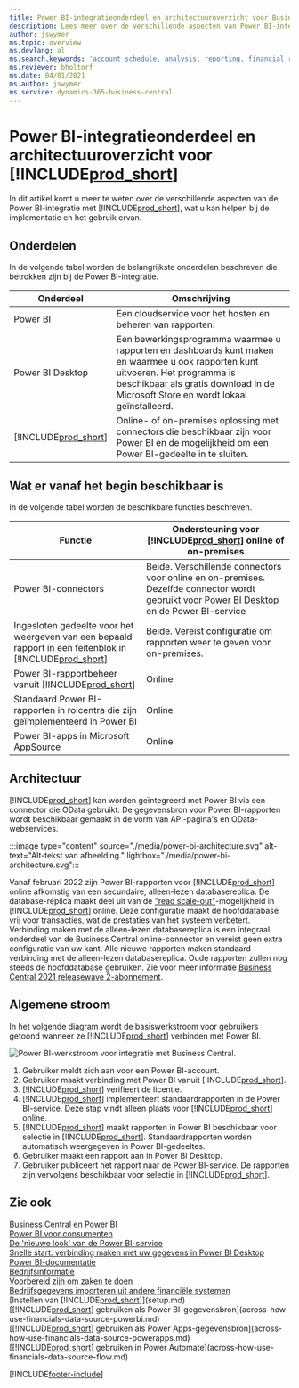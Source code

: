 ```yaml
---
title: Power BI-integratieonderdeel en architectuuroverzicht voor Business Central | Microsoft Docs
description: Lees meer over de verschillende aspecten van Power BI-integratie met Business Central.
author: jswymer
ms.topic: overview
ms.devlang: al
ms.search.keywords: 'account schedule, analysis, reporting, financial report, business intelligence, KPI'
ms.reviewer: bholtorf
ms.date: 04/01/2021
ms.author: jswymer
ms.service: dynamics-365-business-central
---
```

# <a name="power-bi-integration-component-and-architecture-overview-for-"></a>Power BI-integratieonderdeel en architectuuroverzicht voor [!INCLUDE[prod_short](includes/prod_short.md)]

In dit artikel komt u meer te weten over de verschillende aspecten van de Power BI-integratie met [!INCLUDE[prod_short](includes/prod_short.md)], wat u kan helpen bij de implementatie en het gebruik ervan.

## <a name="components"></a>Onderdelen

In de volgende tabel worden de belangrijkste onderdelen beschreven die betrokken zijn bij de Power BI-integratie.

|Onderdeel|Omschrijving|
|---------|-----------|
|Power BI|Een cloudservice voor het hosten en beheren van rapporten.|
|Power BI Desktop|Een bewerkingsprogramma waarmee u rapporten en dashboards kunt maken en waarmee u ook rapporten kunt uitvoeren. Het programma is beschikbaar als gratis download in de Microsoft Store en wordt lokaal geïnstalleerd.|
|[!INCLUDE[prod_short](includes/prod_short.md)]|Online- of on-premises oplossing met connectors die beschikbaar zijn voor Power BI en de mogelijkheid om een Power BI-gedeelte in te sluiten.|

## <a name="whats-available-from-the-start"></a>Wat er vanaf het begin beschikbaar is

In de volgende tabel worden de beschikbare functies beschreven.

|Functie|Ondersteuning voor [!INCLUDE[prod_short](includes/prod_short.md)] online of on-premises|
|-------|---------------------|
|Power BI-connectors|Beide. Verschillende connectors voor online en on-premises. Dezelfde connector wordt gebruikt voor Power BI Desktop en de Power BI-service |
|Ingesloten gedeelte voor het weergeven van een bepaald rapport in een feitenblok in [!INCLUDE[prod_short](includes/prod_short.md)]|Beide. Vereist configuratie om rapporten weer te geven voor on-premises.|
|Power BI-rapportbeheer vanuit [!INCLUDE[prod_short](includes/prod_short.md)]|Online|
|Standaard Power BI-rapporten in rolcentra die zijn geïmplementeerd in Power BI|Online|
|Power BI-apps in Microsoft AppSource|Online|

## <a name="architecture"></a>Architectuur

[!INCLUDE[prod_short](includes/prod_short.md)] kan worden geïntegreerd met Power BI via een connector die OData gebruikt. De gegevensbron voor Power BI-rapporten wordt beschikbaar gemaakt in de vorm van API-pagina's en OData-webservices.

:::image type="content" source="./media/power-bi-architecture.svg" alt-text="Alt-tekst van afbeelding." lightbox="./media/power-bi-architecture.svg":::

Vanaf februari 2022 zijn Power BI-rapporten voor [!INCLUDE[prod_short](includes/prod_short.md)] online afkomstig van een secundaire, alleen-lezen databasereplica. De database-replica maakt deel uit van de ["read scale-out"](/dynamics365/business-central/dev-itpro/administration/database-read-scale-out-overview)-mogelijkheid in [!INCLUDE[prod_short](includes/prod_short.md)] online. Deze configuratie maakt de hoofddatabase vrij voor transacties, wat de prestaties van het systeem verbetert. Verbinding maken met de alleen-lezen databasereplica is een integraal onderdeel van de Business Central online-connector en vereist geen extra configuratie van uw kant. Alle nieuwe rapporten maken standaard verbinding met de alleen-lezen databasereplica. Oude rapporten zullen nog steeds de hoofddatabase gebruiken. Zie voor meer informatie [Business Central 2021 releasewave 2-abonnement](/dynamics365-release-plan/2021wave2/smb/dynamics365-business-central/use-secondary-read-only-database-power-bi-reporting).

## <a name="general-flow"></a>Algemene stroom

In het volgende diagram wordt de basiswerkstroom voor gebruikers getoond wanneer ze [!INCLUDE[prod_short](includes/prod_short.md)] verbinden met Power BI.

![Power BI-werkstroom voor integratie met Business Central.](./media/power-bi-flow-v2.svg)

1. Gebruiker meldt zich aan voor een Power BI-account.
2. Gebruiker maakt verbinding met Power BI vanuit [!INCLUDE[prod_short](includes/prod_short.md)].
3. [!INCLUDE[prod_short](includes/prod_short.md)] verifieert de licentie.
4. [!INCLUDE[prod_short](includes/prod_short.md)] implementeert standaardrapporten in de Power BI-service. Deze stap vindt alleen plaats voor [!INCLUDE[prod_short](includes/prod_short.md)] online.
5. [!INCLUDE[prod_short](includes/prod_short.md)] maakt rapporten in Power BI beschikbaar voor selectie in [!INCLUDE[prod_short](includes/prod_short.md)]. Standaardrapporten worden automatisch weergegeven in Power BI-gedeeltes.
6. Gebruiker maakt een rapport aan in Power BI Desktop.
7. Gebruiker publiceert het rapport naar de Power BI-service. De rapporten zijn vervolgens beschikbaar voor selectie in [!INCLUDE[prod_short](includes/prod_short.md)].

## <a name="see-also"></a>Zie ook

[Business Central en Power BI](admin-powerbi.md)  
[Power BI voor consumenten](/power-bi/consumer/end-user-consumer)  
[De 'nieuwe look' van de Power BI-service](/power-bi/service-new-look)  
[Snelle start: verbinding maken met uw gegevens in Power BI Desktop](/power-bi/desktop-quickstart-connect-to-data)  
[Power BI-documentatie](/power-bi/)  
[Bedrijfsinformatie](bi.md)  
[Voorbereid zijn om zaken te doen](ui-get-ready-business.md)  
[Bedrijfsgegevens importeren uit andere financiële systemen](across-import-data-configuration-packages.md)  
[Instellen van [!INCLUDE[prod_short](includes/prod_short.md)]](setup.md)  
[[!INCLUDE[prod_short](includes/prod_short.md)] gebruiken als Power BI-gegevensbron](across-how-use-financials-data-source-powerbi.md)  
[[!INCLUDE[prod_short](includes/prod_short.md)] gebruiken als Power Apps-gegevensbron](across-how-use-financials-data-source-powerapps.md)  
[[!INCLUDE[prod_short](includes/prod_short.md)] gebruiken in Power Automate](across-how-use-financials-data-source-flow.md)  


[!INCLUDE[footer-include](includes/footer-banner.md)]
